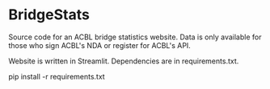 # BridgeStats

Source code for an ACBL bridge statistics website. Data is only available for those who sign ACBL's NDA or register for ACBL's API.

Website is written in Streamlit. Dependencies are in requirements.txt.

pip install -r requirements.txt
